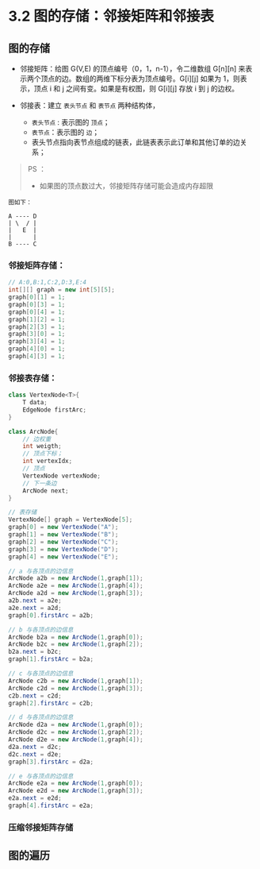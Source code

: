 # 3.2 图的存储：邻接矩阵和邻接表

## 图的存储

- 邻接矩阵：给图 G(V,E) 的顶点编号（0，1，n-1），令二维数组 G[n][n] 来表示两个顶点的边。数组的两维下标分表为顶点编号。G[i][j] 如果为 1，则表示，顶点 i 和 j 之间有变。如果是有权图，则 G[i][j] 存放 i 到 j 的边权。

- 邻接表：建立 `表头节点` 和 `表节点` 两种结构体，
	- `表头节点` : 表示图的 `顶点`；
	- `表节点`：表示图的 `边`；
	- 表头节点指向表节点组成的链表，此链表表示此订单和其他订单的边关系；

> PS ： 
> 
> - 如果图的顶点数过大，邻接矩阵存储可能会造成内存超限


```
图如下：

A ---- D
| \  / |
|   E  |
|      |
B ---- C
```


### 邻接矩阵存储：

```java
// A:0,B:1,C:2,D:3,E:4
int[][] graph = new int[5][5];
graph[0][1] = 1;
graph[0][3] = 1;
graph[0][4] = 1;
graph[1][2] = 1;
graph[2][3] = 1;
graph[3][0] = 1;
graph[3][4] = 1;
graph[4][0] = 1;
graph[4][3] = 1;

```

### 邻接表存储：

```java
class VertexNode<T>{
	T data;
	EdgeNode firstArc;
}

class ArcNode{
	// 边权重
	int weigth;
	// 顶点下标；
	int vertexIdx;
	// 顶点
	VertexNode vertexNode;
	// 下一条边
	ArcNode next;
}

// 表存储
VertexNode[] graph = VertexNode[5];
graph[0] = new VertexNode("A");
graph[1] = new VertexNode("B");
graph[2] = new VertexNode("C");
graph[3] = new VertexNode("D");
graph[4] = new VertexNode("E");

// a 与各顶点的边信息
ArcNode a2b = new ArcNode(1,graph[1]);
ArcNode a2e = new ArcNode(1,graph[4]);
ArcNode a2d = new ArcNode(1,graph[3]);
a2b.next = a2e;
a2e.next = a2d;
graph[0].firstArc = a2b;

// b 与各顶点的边信息
ArcNode b2a = new ArcNode(1,graph[0]);
ArcNode b2c = new ArcNode(1,graph[2]);
b2a.next = b2c;
graph[1].firstArc = b2a;

// c 与各顶点的边信息
ArcNode c2b = new ArcNode(1,graph[1]);
ArcNode c2d = new ArcNode(1,graph[3]);
c2b.next = c2d;
graph[2].firstArc = c2b;

// d 与各顶点的边信息
ArcNode d2a = new ArcNode(1,graph[0]);
ArcNode d2c = new ArcNode(1,graph[2]);
ArcNode d2e = new ArcNode(1,graph[4]);
d2a.next = d2c;
d2c.next = d2e;
graph[3].firstArc = d2a;

// e 与各顶点的边信息
ArcNode e2a = new ArcNode(1,graph[0]);
ArcNode e2d = new ArcNode(1,graph[3]);
e2a.next = e2d;
graph[4].firstArc = e2a;

```


### 压缩邻接矩阵存储


## 图的遍历

